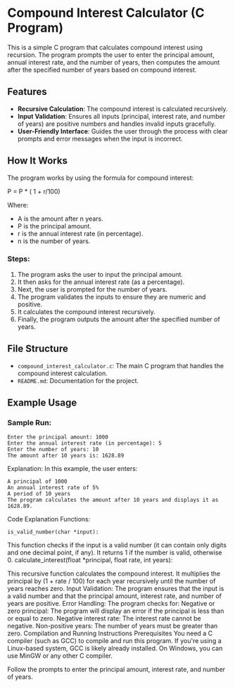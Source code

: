 # Compound Interest Calculator (C Program)

This is a simple C program that calculates compound interest using recursion. The program prompts the user to enter the principal amount, annual interest rate, and the number of years, then computes the amount after the specified number of years based on compound interest.

## Features

- **Recursive Calculation**: The compound interest is calculated recursively.
- **Input Validation**: Ensures all inputs (principal, interest rate, and number of years) are positive numbers and handles invalid inputs gracefully.
- **User-Friendly Interface**: Guides the user through the process with clear prompts and error messages when the input is incorrect.

## How It Works

The program works by using the formula for compound interest:

P = P * ( 1 + r/100)

Where:
-  A  is the amount after n  years.
-  P  is the principal amount.
-  r  is the annual interest rate (in percentage).
-  n  is the number of years.

### Steps:
1. The program asks the user to input the principal amount.
2. It then asks for the annual interest rate (as a percentage).
3. Next, the user is prompted for the number of years.
4. The program validates the inputs to ensure they are numeric and positive.
5. It calculates the compound interest recursively.
6. Finally, the program outputs the amount after the specified number of years.

## File Structure

- `compound_interest_calculator.c`: The main C program that handles the compound interest calculation.
- `README.md`: Documentation for the project.

## Example Usage

### Sample Run:

```
Enter the principal amount: 1000
Enter the annual interest rate (in percentage): 5
Enter the number of years: 10
The amount after 10 years is: 1628.89
```

Explanation:
In this example, the user enters:
```
A principal of 1000
An annual interest rate of 5%
A period of 10 years
The program calculates the amount after 10 years and displays it as 1628.89.
```

Code Explanation
Functions:
```
is_valid_number(char *input):
```

This function checks if the input is a valid number (it can contain only digits and one decimal point, if any). It returns 1 if the number is valid, otherwise 0.
calculate_interest(float *principal, float rate, int years):

This recursive function calculates the compound interest. It multiplies the principal by (1 + rate / 100) for each year recursively until the number of years reaches zero.
Input Validation:
The program ensures that the input is a valid number and that the principal amount, interest rate, and number of years are positive.
Error Handling:
The program checks for:
Negative or zero principal: The program will display an error if the principal is less than or equal to zero.
Negative interest rate: The interest rate cannot be negative.
Non-positive years: The number of years must be greater than zero.
Compilation and Running Instructions
Prerequisites
You need a C compiler (such as GCC) to compile and run this program. If you're using a Linux-based system, GCC is likely already installed. On Windows, you can use MinGW or any other C compiler.



Follow the prompts to enter the principal amount, interest rate, and number of years.
